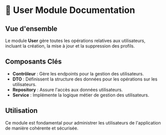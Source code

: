 # 👤 User Module Documentation

## Vue d'ensemble
Le module **User** gère toutes les opérations relatives aux utilisateurs, incluant la création, la mise à jour et la suppression des profils.

## Composants Clés
- **Contrôleur** : Gère les endpoints pour la gestion des utilisateurs.
- **DTO** : Définissent la structure des données pour les opérations sur les utilisateurs.
- **Repository** : Assure l'accès aux données utilisateurs.
- **Service** : Implémente la logique métier de gestion des utilisateurs.

## Utilisation
Ce module est fondamental pour administrer les utilisateurs de l'application de manière cohérente et sécurisée.
